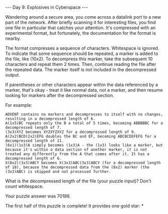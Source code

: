 --- Day 9: Explosives in Cyberspace ---

Wandering around a secure area, you come across a datalink port to a new part of the network. After briefly scanning it for interesting files, you find one file in particular that catches your attention. It's compressed with an experimental format, but fortunately, the documentation for the format is nearby.

The format compresses a sequence of characters. Whitespace is ignored. To indicate that some sequence should be repeated, a marker is added to the file, like (10x2). To decompress this marker, take the subsequent 10 characters and repeat them 2 times. Then, continue reading the file after the repeated data. The marker itself is not included in the decompressed output.

If parentheses or other characters appear within the data referenced by a marker, that's okay - treat it like normal data, not a marker, and then resume looking for markers after the decompressed section.

For example:

    ADVENT contains no markers and decompresses to itself with no changes, resulting in a decompressed length of 6.
    A(1x5)BC repeats only the B a total of 5 times, becoming ABBBBBC for a decompressed length of 7.
    (3x3)XYZ becomes XYZXYZXYZ for a decompressed length of 9.
    A(2x2)BCD(2x2)EFG doubles the BC and EF, becoming ABCBCDEFEFG for a decompressed length of 11.
    (6x1)(1x3)A simply becomes (1x3)A - the (1x3) looks like a marker, but because it's within a data section of another marker, it is not treated any differently from the A that comes after it. It has a decompressed length of 6.
    X(8x2)(3x3)ABCY becomes X(3x3)ABC(3x3)ABCY (for a decompressed length of 18), because the decompressed data from the (8x2) marker (the (3x3)ABC) is skipped and not processed further.

What is the decompressed length of the file (your puzzle input)? Don't count whitespace.


Your puzzle answer was 70186.

The first half of this puzzle is complete! It provides one gold star: *
